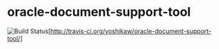 oracle-document-support-tool
============================

![Build Status](https://secure.travis-ci.org/yoshikaw/oracle-document-support-tool.png)[http://travis-ci.org/yoshikaw/oracle-document-support-tool/]
